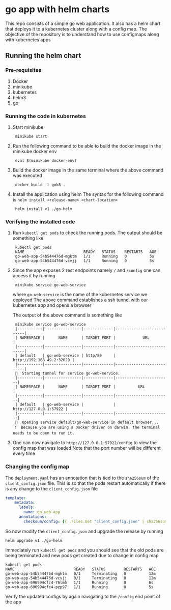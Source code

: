# go app with helm charts

This repo consists of a simple go web application.
It also has a helm chart that deploys it to a kubernetes cluster along with a config map.
The objective of the repository is to understand how to use configmaps along with kubernetes apps

## Running the helm chart

### Pre-requisites

1. Docker
2. minikube
3. kubernetes
4. helm3
5. go

### Running the code in kubernetes

1. Start minikube
   ```shell
    minikube start
   ```
2. Run the following command to be able to build the docker image in the minikube docker env
   ```shell
    eval $(minikube docker-env)
   ```
3. Build the docker image in the same terminal where the above command was executed
   ```shell
    docker build -t gok8 .
   ```
4. Install the application using helm
   The syntax for the following command is `helm install <release-name> <chart-location>`
   ```shell
    helm install v1 ./go-helm
   ```

### Verifying the installed code

1. Run `kubectl get pods` to check the running pods. The output should be something like
   ```shell
    kubectl get pods
    NAME                          READY   STATUS    RESTARTS   AGE
    go-web-app-54b544476d-mgktm   1/1     Running   0          5s
    go-web-app-54b544476d-vcvjj   1/1     Running   0          5s
   ```
   
2. Since the app exposes 2 rest endpoints namely `/` and `/config` one can access it by running
   ```shell
    minikube service go-web-service
   ```
   where `go-web-service` is the name of the kubernetes service we deployed
   The above command establishes a ssh tunnel with our kubernetes app and opens a browser
   
   The output of the above command is something like
   ```shell
    minikube service go-web-service
    |-----------|----------------|-------------|---------------------------|
    | NAMESPACE |      NAME      | TARGET PORT |            URL            |
    |-----------|----------------|-------------|---------------------------|
    | default   | go-web-service | http/80     | http://192.168.49.2:32029 |
    |-----------|----------------|-------------|---------------------------|
    🏃  Starting tunnel for service go-web-service.
    |-----------|----------------|-------------|------------------------|
    | NAMESPACE |      NAME      | TARGET PORT |          URL           |
    |-----------|----------------|-------------|------------------------|
    | default   | go-web-service |             | http://127.0.0.1:57922 |
    |-----------|----------------|-------------|------------------------|
    🎉  Opening service default/go-web-service in default browser...
    ❗  Because you are using a Docker driver on darwin, the terminal needs to be open to run it.
   ```
    
3. One can now navigate to `http://127.0.0.1:57922/config` to view the config map that was loaded
   Note that the port number will be different every time
   
### Changing the config map

The `deployment.yaml` has an annotation that is tied to the `sha256sum` of the `client_config.json` file.
This is so that the pods restart automatically if there is any change to the `client_config.json` file

```yaml
template:
    metadata:
      labels:
        name: go-web-app
      annotations:
        checksum/config: {{ .Files.Get "client_config.json" | sha256sum }}
```

So now modify the `client_config.json` and upgrade the release by running

```shell
helm upgrade v1 ./go-helm
```
Immediately run `kubectl get pods` and you should see that the old pods are being terminated and new pods get created due to change in config map
```shell
kubectl get pods
NAME                          READY   STATUS        RESTARTS   AGE
go-web-app-54b544476d-mgktm   0/1     Terminating   0          12m
go-web-app-54b544476d-vcvjj   0/1     Terminating   0          12m
go-web-app-696994cfc4-76lm5   1/1     Running       0          6s
go-web-app-696994cfc4-pzp97   1/1     Running       0          5s
```

Verify the updated configs by again navigating to the `/config` end point of the app
